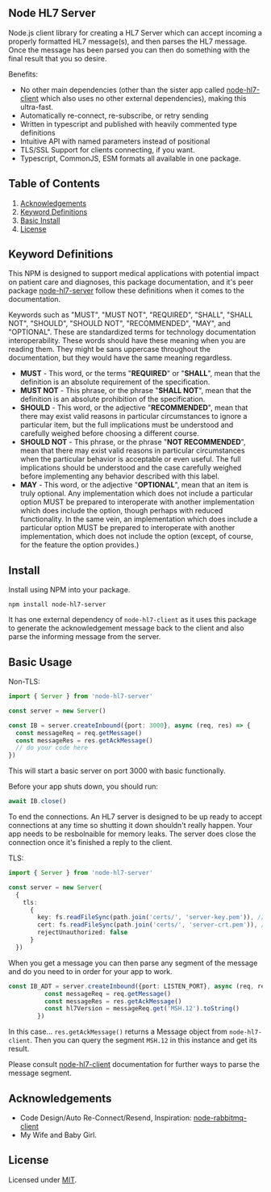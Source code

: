 ## Node HL7 Server
Node.js client library for creating a HL7 Server which can accept incoming a properly formatted HL7 message(s), and then parses the HL7 message. Once the message has been parsed you can then do something with the final result that you so desire.

Benefits:

- No other main dependencies (other than the sister app called [node-hl7-client](https://www.npmjs.com/package/node-hl7-client) which also uses no other external dependencies), making this ultra-fast.
- Automatically re-connect, re-subscribe, or retry sending
- Written in typescript and published with heavily commented type definitions
- Intuitive API with named parameters instead of positional
- TLS/SSL Support for clients connecting, if you want.
- Typescript, CommonJS, ESM formats all available in one package.

## Table of Contents

1. [Acknowledgements](#acknowledgements)
2. [Keyword Definitions](#Keyword-Definitions)
3. [Basic Install](#install)
4. [License](#license)

## Keyword Definitions

This NPM is designed to support medical applications with potential impact on patient care and diagnoses, this package documentation, and it's peer package [node-hl7-server]() follow these definitions when it comes to the documentation.

Keywords such as "MUST", "MUST NOT", "REQUIRED",
"SHALL", "SHALL NOT", "SHOULD", "SHOULD NOT", "RECOMMENDED", "MAY", and "OPTIONAL".
These are standardized terms for  technology documentation interoperability.
These words should have these meaning when you are reading them.
They might be sans uppercase throughout the documentation, but they would have the same meaning regardless.

* **MUST** - This word, or the terms "**REQUIRED**" or "**SHALL**", mean that the definition is an absolute requirement of the specification.
* **MUST NOT** - This phrase, or the phrase "**SHALL NOT**", mean that the definition is an absolute prohibition of the specification.
* **SHOULD** - This word, or the adjective "**RECOMMENDED**", mean that there may exist valid reasons in particular circumstances to ignore a particular item, but the full implications must be understood and carefully weighed before choosing a different course.
* **SHOULD NOT** - This phrase, or the phrase "**NOT RECOMMENDED**", mean that there may exist valid reasons in particular circumstances when the particular behavior is acceptable or even useful. The full implications should be understood and the case carefully weighed before implementing any behavior described with this label.
* **MAY** - This word, or the adjective "**OPTIONAL**",  mean that an item is truly optional.  Any implementation which does not include a particular option MUST be prepared to interoperate with another implementation which does include the option, though perhaps with reduced functionality. In the same vein, an implementation which does include a particular option MUST be prepared to interoperate with another implementation, which does not include the option (except, of course, for the feature the option provides.)


## Install

Install using NPM into your package.

```npm install node-hl7-server```

It has one external dependency of ```node-hl7-client```
as it uses this package to generate the acknowledgement message back to the client
and also parse the informing message from the server.

## Basic Usage

Non-TLS:
```ts
import { Server } from 'node-hl7-server'

const server = new Server()

const IB = server.createInbound({port: 3000}, async (req, res) => {
  const messageReq = req.getMessage()
  const messageRes = res.getAckMessage()
  // do your code here
})
```

This will start a basic server on port 3000 with basic functionally.

Before your app shuts down, you should run:

```ts
await IB.close()
```

To end the connections.
An HL7 server is designed to be up ready to accept connections at any time so shutting it down shouldn't really happen.
Your app needs to be resbolnaible for memory leaks.
The server does close the connection once it's finished a reply to the client.

TLS:
```ts
import { Server } from 'node-hl7-server'

const server = new Server(
  {
    tls:
      {
        key: fs.readFileSync(path.join('certs/', 'server-key.pem')), // where your certs are
        cert: fs.readFileSync(path.join('certs/', 'server-crt.pem')), // where your certs are
        rejectUnauthorized: false
      }
  })
```

When you get a message you can then parse any segment of the message and do you need to in order for your app to work.

```ts
const IB_ADT = server.createInbound({port: LISTEN_PORT}, async (req, res) => {
          const messageReq = req.getMessage()
          const messageRes = res.getAckMessage()
          const hl7Version = messageReq.get('MSH.12').toString()
        })
```

In this case... ```res.getAckMessage()``` returns a Message object from ```node-hl7-client```.
Then you can query the segment ```MSH.12``` in this instance and get its result.

Please consult [node-hl7-client](https://www.npmjs.com/package/node-hl7-client) documentation for further ways to parse the message segment.

## Acknowledgements

- Code Design/Auto Re-Connect/Resend, Inspiration: [node-rabbitmq-client](https://github.com/cody-greene/node-rabbitmq-client)
- My Wife and Baby Girl.

## License

Licensed under [MIT](./LICENSE).